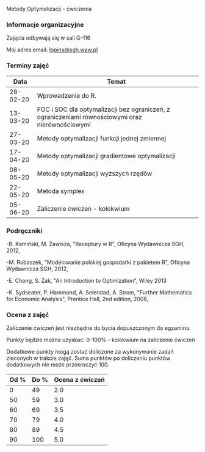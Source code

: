 Metody Optymalizacji - ćwiczenia

### Informacje organizacyjne

Zajęcia odbywają się w sali G-116

Mój adres email: lopins@sgh.waw.pl

### Terminy zajęć

| Data | Temat |
| --- | --- |
| 28-02-20 | Wprowadzenie do R.
| 13-03-20 | FOC i SOC dla optymalizacji bez ograniczeń, z ograniczeniami równościowymi oraz nierównościowymi
| 27-03-20 | Metody optymalizacji funkcji jednej zmiennej 
| 17-04-20 | Metody optymalizacji gradientowe optymalizacji
| 08-05-20 | Metody optymalizacji wyższych rzędów
| 22-05-20 | Metoda symplex
| 05-06-20 | Zaliczenie ćwiczeń - kolokwium


### Podręczniki

-B. Kamiński, M. Zawisza, "Receptury w R", Oficyna Wydawnicza SGH, 2012,

-M. Rubaszek, "Modelowanie polskiej gospodarki z pakietem R", Oficyna Wydawnicza SGH, 2012,

-E. Chong, S. Żak, "An Introduction to Optimization", Wiley 2013

-K. Sydseater, P. Hammond, A. Seierstad, A. Strom, "Further Mathematics for Economic Analysis", Prentice Hall, 2nd edition, 2008,


### Ocena z zajęć

Zaliczenie ćwiczeń jest niezbędne do bycia dopuszczonym do egzaminu.

Punkty będzie można uzyskać:
0-100% - kolokwium na zaliczenie ćwiczeń

Dodatkowe punkty mogą zostać doliczone za wykonywanie zadań zleconych w trakcie zajęć.
Suma punktów po doliczeniu punktów dodatkowych nie może przekroczyć 100.

| Od % | Do % |Ocena z ćwiczeń  |
| ---| ---| --- |
| 0  | 49 | 2.0 |
| 50 | 59 | 3.0 |
| 60 | 69 | 3.5 |
| 70 | 79 | 4.0 |
| 80 | 89 | 4.5 |
| 90 | 100| 5.0 |
